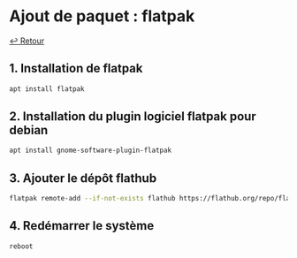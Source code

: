# Ajout de paquet : flatpak

[↩️ Retour](./README.md)

## 1. Installation de flatpak

```bash
apt install flatpak
```

## 2. Installation du plugin logiciel flatpak pour debian

```bash
apt install gnome-software-plugin-flatpak
```

## 3. Ajouter le dépôt flathub

```bash
flatpak remote-add --if-not-exists flathub https://flathub.org/repo/flathub.flatpakrepo
```

## 4. Redémarrer le système

```bash
reboot
```
